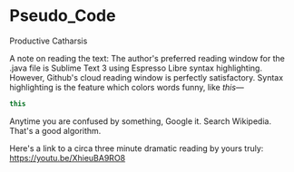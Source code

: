 # Pseudo_Code
Productive Catharsis

A note on reading the text:
The author's preferred reading window for the .java file is Sublime Text 3 using Espresso Libre syntax highlighting.
However, Github's cloud reading window is perfectly satisfactory.
Syntax highlighting is the feature which colors words funny, like *this*—
```java
this
```
Anytime you are confused by something, Google it. Search Wikipedia. 
That's a good algorithm.

Here's a link to a circa three minute dramatic reading by yours truly:
https://youtu.be/XhieuBA9RO8
